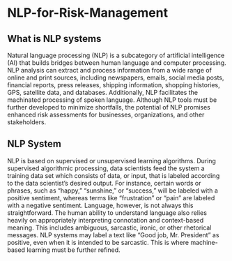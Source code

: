 # NLP-for-Risk-Management

## What is NLP systems
Natural language processing (NLP) is a subcategory of artificial intelligence (AI) that builds bridges between human language and computer processing. NLP analysis can extract and process information from a wide range of online and print sources, including newspapers, emails, social media posts, financial reports, press releases, shipping information, shopping histories, GPS, satellite data, and databases. Additionally, NLP facilitates the machinated processing of spoken language. Although NLP tools must be further developed to minimize shortfalls, the potential of NLP promises enhanced risk assessments for businesses, organizations, and other stakeholders.

## NLP System
NLP is based on supervised or unsupervised learning algorithms. During supervised algorithmic processing, data scientists feed the system a training data set which consists of data, or input, that is labeled according to the data scientist’s desired output. For instance, certain words or phrases, such as “happy,” “sunshine,” or “success,” will be labeled with a positive sentiment, whereas terms like “frustration” or “pain” are labeled with a negative sentiment. Language, however, is not always this straightforward. The human ability to understand language also relies heavily on appropriately interpreting connotation and context-based meaning. This includes ambiguous, sarcastic, ironic, or other rhetorical messages. NLP systems may label a text like “Good job, Mr. President” as positive, even when it is intended to be sarcastic. This is where machine-based learning must be further refined.


